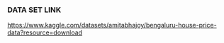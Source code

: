 ###  DATA SET LINK 
https://www.kaggle.com/datasets/amitabhajoy/bengaluru-house-price-data?resource=download

